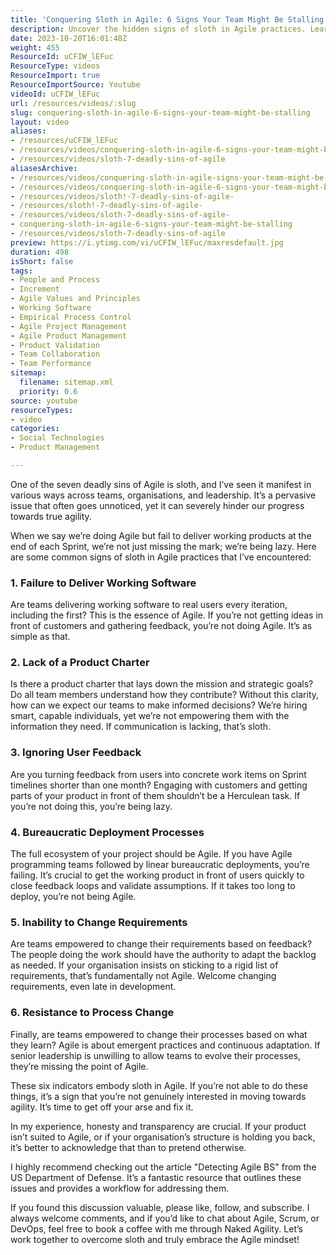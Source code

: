 ```yaml
---
title: 'Conquering Sloth in Agile: 6 Signs Your Team Might Be Stalling'
description: Uncover the hidden signs of sloth in Agile practices. Learn how to empower your team, deliver value, and embrace true agility in your projects!
date: 2023-10-20T16:01:48Z
weight: 455
ResourceId: uCFIW_lEFuc
ResourceType: videos
ResourceImport: true
ResourceImportSource: Youtube
videoId: uCFIW_lEFuc
url: /resources/videos/:slug
slug: conquering-sloth-in-agile-6-signs-your-team-might-be-stalling
layout: video
aliases:
- /resources/uCFIW_lEFuc
- /resources/videos/conquering-sloth-in-agile-6-signs-your-team-might-be-stalling
- /resources/videos/sloth-7-deadly-sins-of-agile
aliasesArchive:
- /resources/videos/conquering-sloth-in-agile-signs-your-team-might-be-stalling
- /resources/videos/conquering-sloth-in-agile-6-signs-your-team-might-be-stalling
- /resources/videos/sloth!-7-deadly-sins-of-agile-
- /resources/sloth!-7-deadly-sins-of-agile-
- /resources/videos/sloth-7-deadly-sins-of-agile-
- conquering-sloth-in-agile-6-signs-your-team-might-be-stalling
- /resources/videos/sloth-7-deadly-sins-of-agile
preview: https://i.ytimg.com/vi/uCFIW_lEFuc/maxresdefault.jpg
duration: 498
isShort: false
tags:
- People and Process
- Increment
- Agile Values and Principles
- Working Software
- Empirical Process Control
- Agile Project Management
- Agile Product Management
- Product Validation
- Team Collaboration
- Team Performance
sitemap:
  filename: sitemap.xml
  priority: 0.6
source: youtube
resourceTypes:
- video
categories:
- Social Technologies
- Product Management

---
```

One of the seven deadly sins of Agile is sloth, and I’ve seen it manifest in various ways across teams, organisations, and leadership. It’s a pervasive issue that often goes unnoticed, yet it can severely hinder our progress towards true agility. 

When we say we’re doing Agile but fail to deliver working products at the end of each Sprint, we’re not just missing the mark; we’re being lazy. Here are some common signs of sloth in Agile practices that I’ve encountered:

### 1. **Failure to Deliver Working Software**
Are teams delivering working software to real users every iteration, including the first? This is the essence of Agile. If you’re not getting ideas in front of customers and gathering feedback, you’re not doing Agile. It’s as simple as that. 

### 2. **Lack of a Product Charter**
Is there a product charter that lays down the mission and strategic goals? Do all team members understand how they contribute? Without this clarity, how can we expect our teams to make informed decisions? We’re hiring smart, capable individuals, yet we’re not empowering them with the information they need. If communication is lacking, that’s sloth.

### 3. **Ignoring User Feedback**
Are you turning feedback from users into concrete work items on Sprint timelines shorter than one month? Engaging with customers and getting parts of your product in front of them shouldn’t be a Herculean task. If you’re not doing this, you’re being lazy.

### 4. **Bureaucratic Deployment Processes**
The full ecosystem of your project should be Agile. If you have Agile programming teams followed by linear bureaucratic deployments, you’re failing. It’s crucial to get the working product in front of users quickly to close feedback loops and validate assumptions. If it takes too long to deploy, you’re not being Agile.

### 5. **Inability to Change Requirements**
Are teams empowered to change their requirements based on feedback? The people doing the work should have the authority to adapt the backlog as needed. If your organisation insists on sticking to a rigid list of requirements, that’s fundamentally not Agile. Welcome changing requirements, even late in development.

### 6. **Resistance to Process Change**
Finally, are teams empowered to change their processes based on what they learn? Agile is about emergent practices and continuous adaptation. If senior leadership is unwilling to allow teams to evolve their processes, they’re missing the point of Agile. 

These six indicators embody sloth in Agile. If you’re not able to do these things, it’s a sign that you’re not genuinely interested in moving towards agility. It’s time to get off your arse and fix it.

In my experience, honesty and transparency are crucial. If your product isn’t suited to Agile, or if your organisation’s structure is holding you back, it’s better to acknowledge that than to pretend otherwise. 

I highly recommend checking out the article "Detecting Agile BS" from the US Department of Defense. It’s a fantastic resource that outlines these issues and provides a workflow for addressing them.

If you found this discussion valuable, please like, follow, and subscribe. I always welcome comments, and if you’d like to chat about Agile, Scrum, or DevOps, feel free to book a coffee with me through Naked Agility. Let’s work together to overcome sloth and truly embrace the Agile mindset!
